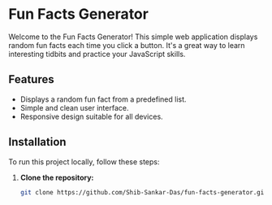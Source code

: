 # Fun Facts Generator

Welcome to the Fun Facts Generator! This simple web application displays random fun facts each time you click a button. It's a great way to learn interesting tidbits and practice your JavaScript skills.

## Features

- Displays a random fun fact from a predefined list.
- Simple and clean user interface.
- Responsive design suitable for all devices.

## Installation

To run this project locally, follow these steps:

1. **Clone the repository:**

   ```bash
   git clone https://github.com/Shib-Sankar-Das/fun-facts-generator.git
